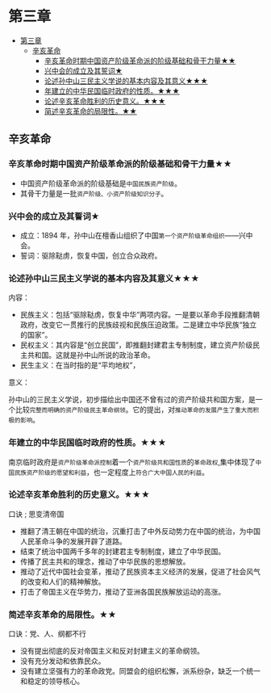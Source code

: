 # 第三章

- [第三章](#第三章)
  - [辛亥革命](#辛亥革命)
    - [辛亥革命时期中国资产阶级革命派的阶级基础和骨干力量★★](#辛亥革命时期中国资产阶级革命派的阶级基础和骨干力量)
    - [兴中会的成立及其誓词★](#兴中会的成立及其誓词)
    - [论述孙中山三民主义学说的基本内容及其意义★★★](#论述孙中山三民主义学说的基本内容及其意义)
    - [年建立的中华民国临时政府的性质。★★★](#年建立的中华民国临时政府的性质)
    - [论述辛亥革命胜利的历史意义。★★★](#论述辛亥革命胜利的历史意义)
    - [简述辛亥革命的局限性。★★](#简述辛亥革命的局限性)

## 辛亥革命

### 辛亥革命时期中国资产阶级革命派的阶级基础和骨干力量★★

- 中国资产阶级革命派的阶级基础是`中国民族资产阶级`。
- 其骨干力量是一批`资产阶级、小资产阶级知识分子`。

### 兴中会的成立及其誓词★

- 成立：1894 年，孙中山在檀香山组织了中国`第一个资产阶级革命组织`——兴中会。
- 誓词：驱除鞑虏，恢复中国，创立合众政府。

### 论述孙中山三民主义学说的基本内容及其意义★★★

内容：

- 民族主义：包括“驱除鞑虏，恢复中华”两项内容。一是要以革命手段推翻清朝政府，改变它一贯推行的民族歧视和民族压迫政策。二是建立中华民族“独立的国家”。
- 民权主义：其内容是“创立民国”，即推翻封建君主专制制度，建立资产阶级民主共和国。这就是孙中山所说的政治革命。
- 民生主义：在当时指的是“平均地权”，

意义：

孙中山的三民主义学说，初步描绘出中国还不曾有过的资产阶级共和国方案，是一个比较`完整而明确的资产阶级民主革命纲领`。它的提出，对`推动革命的发展产生了重大而积极的影响`。

### 年建立的中华民国临时政府的性质。★★★

南京临时政府是`资产阶级革命派控制`着一个`资产阶级共和国性质`的`革命政权`,集中体现了`中国民族资产阶级的愿望和利益`，也一定程度上`符合广大中国人民的利益`。

### 论述辛亥革命胜利的历史意义。★★★

口诀 ; 思变清帝国

- 推翻了清王朝在中国的统治，沉重打击了中外反动势力在中国的统治，为中国人民革命斗争的发展开辟了道路。
- 结束了统治中国两千多年的封建君主专制制度，建立了中华民国。
- 传播了民主共和的理念，推动了中华民族的思想解放。
- 推动了近代中国社会变革，推动了民族资本主义经济的发展，促进了社会风气的改变和人们的精神解放。
- 打击了帝国主义在华势力，推动了亚洲各国民族解放运动的高涨。

### 简述辛亥革命的局限性。★★

口诀：党、人、纲都不行

- 没有提出彻底的反对帝国主义和反对封建主义的革命纲领。
- 没有充分发动和依靠民众。
- 没有建立坚强有力的革命政党。同盟会的组织松懈，派系纷杂，缺乏一个统一和稳定的领导核心。
